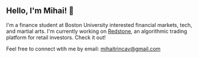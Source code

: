 ## Hello, I'm Mihai! 👋

I'm a finance student at Boston University interested financial markets, tech, and martial arts. 
I'm currently working on <a href="https://www.redstone.markets/" target="_blank">Redstone</a>, 
an algorithmic trading platform for retail investors. Check it out!

Feel free to connect wtih me by email: mihaitrincav@gmail.com
